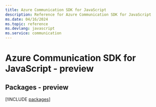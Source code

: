 ```yaml
---
title: Azure Communication SDK for JavaScript
description: Reference for Azure Communication SDK for JavaScript
ms.date: 04/16/2024
ms.topic: reference
ms.devlang: javascript
ms.service: communication
---
```

# Azure Communication SDK for JavaScript - preview
## Packages - preview
[!INCLUDE [packages](communication-index.md)]